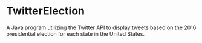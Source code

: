 # TwitterElection
A Java program utilizing the Twitter API to display tweets based on the 2016 presidential election for each state in the United States.

